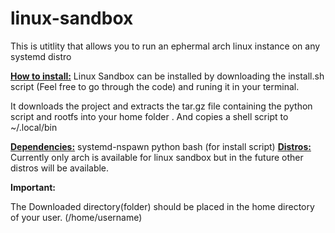 # linux-sandbox
This is utitlity that allows you to run an ephermal arch linux instance on any systemd distro

<u><b>How to install:</b></u>
Linux Sandbox can be installed by downloading the install.sh script (Feel free to go through the code) and runing it in your terminal.

It downloads the project and extracts the tar.gz file containing the python script and rootfs into your home folder .
And copies a shell script to ~/.local/bin

<u><b>Dependencies:</b></u>
systemd-nspawn
python
bash (for install script)
<u><b>Distros:</b></u>
Currently only arch is available for linux sandbox but in the future other distros will be available.
<p><B>Important:</B></p>
The Downloaded directory(folder) should be placed in the home directory of your user. (/home/username)
